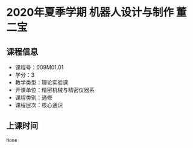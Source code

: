 # 2020年夏季学期 机器人设计与制作 董二宝






## 课程信息

- 课程号：009M01.01
- 学分：3
- 教学类型：理论实验课
- 开课单位：精密机械与精密仪器系
- 课程类别：通修
- 课程层次：核心通识

## 上课时间

```
None
```

